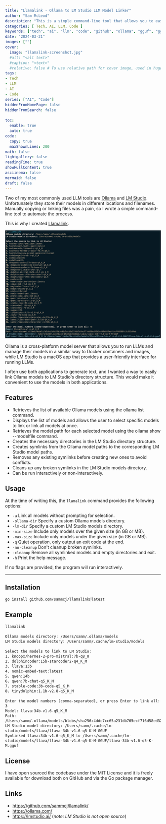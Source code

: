 ```yaml
---
title: "Llamalink - Ollama to LM Studio LLM Model Linker"
author: "Sam McLeod"
description: "This is a simple command-line tool that allows you to easily link Ollama models to LM Studio's directory structure. It simplifies the process of symlinking Ollama models to LM Studio, making it convenient to use the models in both applications."
categories: [ Tech, AI, LLM, Code ]
keywords: ["tech", "ai", "llm", "code", "github", "ollama", "gguf", "ggml"]
date: "2024-03-21"
images: [""]
cover:
  image: "llamalink-screenshot.jpg"
  #alt: "<alt text>"
  #caption: "<text>"
  #relative: false # To use relative path for cover image, used in hugo Page-bundles
tags:
- Tech
- LLM
- AI
- Code
series: ["AI", "Code"]
hiddenFromHomePage: false
hiddenFromSearch: false

toc:
  enable: true
  auto: true
code:
  copy: true
  maxShownLines: 200
math: false
lightgallery: false
readingTime: true
showFullContent: true
asciinema: false
mermaid: false
draft: false
---
```


Two of my most commonly used LLM tools are [Ollama](https://ollama.com/) and [LM Studio](https://lmstudio.ai/). Unfortunately they store their models in different locations and filenames. Manually copying or linking files was a pain, so I wrote a simple command-line tool to automate the process.

This is why I created [Llamalink](https://github.com/sammcj/llamalink).

![screenshot](llamalink-screenshot.jpg)

Ollama is a cross-platform model server that allows you to run LLMs and manage their models in a similar way to Docker containers and images, while LM Studio is a macOS app that provides a user-friendly interface for running LLMs.

I often use both applications to generate text, and I wanted a way to easily link Ollama models to LM Studio's directory structure. This would make it convenient to use the models in both applications.

<!-- more -->

## Features

- Retrieves the list of available Ollama models using the ollama list command.
- Displays the list of models and allows the user to select specific models to link or link all models at once.
- Retrieves the model path for each selected model using the ollama show --modelfile command.
- Creates the necessary directories in the LM Studio directory structure.
- Creates symlinks from the Ollama model paths to the corresponding LM Studio model paths.
- Removes any existing symlinks before creating new ones to avoid conflicts.
- Cleans up any broken symlinks in the LM Studio models directory.
- Can be run interactively or non-interactively.

## Usage

At the time of writing this, the `llamalink` command provides the following options:

- `-a` Link all models without prompting for selection.
- `-ollama-dir` Specify a custom Ollama models directory.
- `-lm-dir` Specify a custom LM Studio models directory.
- `-min-size` Include only models over the given size (in GB or MB).
- `-max-size` Include only models under the given size (in GB or MB).
- `-q` Quiet operation, only output an exit code at the end.
- `-no-cleanup` Don't cleanup broken symlinks.
- `-cleanup` Remove all symlinked models and empty directories and exit.
- `-h` Print the help message.

If no flags are provided, the program will run interactively.

---

## Installation

```plaintext
go install github.com/sammcj/llamalink@latest
```

## Example

```plaintext
llamalink

Ollama models directory: /Users/samm/.ollama/models
LM Studio models directory: /Users/samm/.cache/lm-studio/models

Select the models to link to LM Studio:
1. knoopx/hermes-2-pro-mistral:7b-q8_0
2. dolphincoder:15b-starcoder2-q4_K_M
3. llava:13b
4. nomic-embed-text:latest
5. qwen:14b
6. qwen:7b-chat-q5_K_M
7. stable-code:3b-code-q5_K_M
8. tinydolphin:1.1b-v2.8-q5_K_M

Enter the model numbers (comma-separated), or press Enter to link all: 3
Model: llava:34b-v1.6-q5_K_M
Path: /Users/samm/.ollama/models/blobs/sha256:4ddc7cc65a231db765ecf716d58ed3262e4496847eafcbcf80288fc2c552d9e6
LM Studio model directory: /Users/samm/.cache/lm-studio/models/llava/llava-34b-v1.6-q5-K-M-GGUF
Symlinked llava:34b-v1.6-q5_K_M to /Users/samm/.cache/lm-studio/models/llava/llava-34b-v1.6-q5-K-M-GGUF/llava-34b-v1.6-q5-K-M.gguf
```

## License

I have open sourced the codebase under the MIT License and it is freely available for download both on GitHub and via the Go package manager.

## Links

- https://github.com/sammcj/llamalink/
- https://ollama.com/
- https://lmstudio.ai/ (_note: LM Studio is not open source_)

